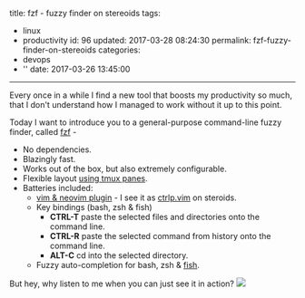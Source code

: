 title: fzf - fuzzy finder on stereoids
tags:
  - linux
  - productivity
id: 96
updated: 2017-03-28 08:24:30
permalink: fzf-fuzzy-finder-on-stereoids
categories:
  - devops
  - ''
date: 2017-03-26 13:45:00
---

Every once in a while I find a new tool that boosts my productivity so much, that I don't understand how I managed to work without it up to this point.

Today I want to introduce you to a general-purpose command-line fuzzy finder, called [fzf](https://github.com/junegunn/fzf) -

- No dependencies.
- Blazingly fast.
- Works out of the box, but also extremely configurable.
- Flexible layout [using tmux panes](https://github.com/junegunn/fzf/blob/master/README.md#fzf-tmux-script).
- Batteries included:
    - [vim & neovim plugin](https://github.com/junegunn/fzf.vim) - I see it as [ctrlp.vim](https://github.com/kien/ctrlp.vim) on steroids.
    - Key bindings (bash, zsh & fish)
       - **CTRL-T** paste the selected files and directories onto the command line.
       - **CTRL-R** paste the selected command from history onto the command line.
       - **ALT-C** cd into the selected directory.
    - Fuzzy auto-completion for bash, zsh & [fish](https://github.com/fisherman/fzf).

But hey, why listen to me when you can just see it in action?
![](https://raw.github.com/junegunn/i/master/fzf.gif)
